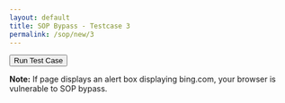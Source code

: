 ```yaml
---
layout: default
title: SOP Bypass - Testcase 3
permalink: /sop/new/3
---
```


<input type="button" id="btn_test" class="test" value="Run Test Case" onclick="sop()">
<script>
function sop() {
    var document;
    document = {};
    document.domain = 'bing.com';
    alert(document.location);
}
</script>

**Note:**
If page displays an alert box displaying bing.com, your browser is vulnerable to SOP bypass.
